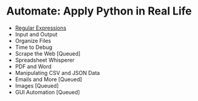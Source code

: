 # Automate: Apply Python in Real Life

- [Regular Expressions](./regular-expressions.md)
- Input and Output
- Organize Files
- Time to Debug
- Scrape the Web [Queued]
- Spreadsheet Whisperer
- PDF and Word
- Manipulating CSV and JSON Data
- Emails and More [Queued]
- Images [Queued]
- GUI Automation [Queued]